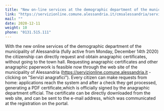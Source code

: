 ```yaml
---
title: "New on-line services at the demographic department of the municipality of Alessandria"
link: "https://servizionline.comune.alessandria.it/cmsalessandria/servizionline.aspx?S=400"
mail: ""
date: 2020-12-11
weight: 10
phone: "0131.515.111"
---
```


With the new online services of the demographic department of the municipality of Alessandria (fully active from Monday, December 14th 2020) the citizenship can directly request and obtain anagraphic certificates, without going to the town hall.
Requesting anagraphic certificates and other anagraphic paperwork is feasible now through the web site of the municipality of Alessandria (https://servizionline.comune.alessandria.it - clicking on "Servizi anagrafici").
Every citizen can make requests from home: applications reach the system and after a check they get processed, generating a PDF certificate,which is officially signed by the anagraphic department official.
The certificate can be directly downloaded from the web site, and can be sent to the e-mail address, which was communicated at the registration on the portal.
